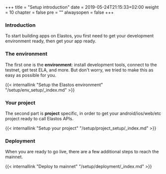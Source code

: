 +++
title = "Setup introduction"
date = 2019-05-24T21:15:33+02:00
weight = 10
chapter = false
pre = ""
alwaysopen = false
+++ 

### Introduction

To start building apps on Elastos, you first need to get your development environment ready, then get your app ready.

### The environment

The first one is the **environment**: install development tools, connect to the testnet, get test ELA, and more. But don't worry, we tried to make this as easy as possible for you.

{{< internallink "Setup the Elastos environment" "/setup/env_setup/_index.md" >}}

### Your project

The second part is **project** specific, in order to get your android/ios/web/etc project ready to call Elastos APIs.

{{< internallink "Setup your project" "/setup/project_setup/_index.md" >}}

### Deployment

When you are ready to go live, there are a few additional steps to reach the mainnet. 

{{< internallink "Deploy to mainnet" "/setup/deployment/_index.md" >}}